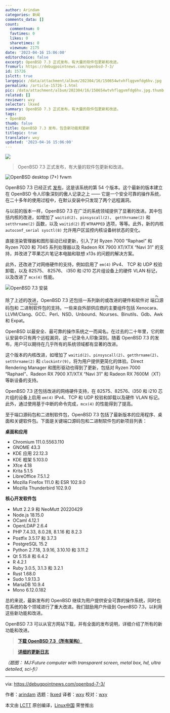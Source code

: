 ```yaml
---
author: Arindam
categories: 新闻
comments_data: []
count:
  commentnum: 0
  favtimes: 0
  likes: 0
  sharetimes: 0
  viewnum: 2175
date: '2023-04-16 15:06:00'
editorchoice: false
excerpt: OpenBSD 7.3 正式发布，有大量的软件包更新和改进。
fromurl: https://debugpointnews.com/openbsd-7-3/
id: 15726
islctt: true
largepic: /data/attachment/album/202304/16/150654wtvhflqgvmfdg6hv.jpg
permalink: /article-15726-1.html
pic: /data/attachment/album/202304/16/150654wtvhflqgvmfdg6hv.jpg.thumb.jpg
related: []
reviewer: wxy
selector: lkxed
summary: OpenBSD 7.3 正式发布，有大量的软件包更新和改进。
tags:
- OpenBSD
thumb: false
title: OpenBSD 7.3 发布，包含新功能和更新
titlepic: true
translator: wxy
updated: '2023-04-16 15:06:00'
---
```


![](/data/attachment/album/202304/16/150654wtvhflqgvmfdg6hv.jpg)



> 
> OpenBSD 7.3 正式发布，有大量的软件包更新和改进。
> 
> 
> 


![OpenBSD desktop (7+) fvwm](/data/attachment/album/202304/16/150728dczd5f9z56d5p6jq.jpg)


OpenBSD 7.3 已经正式 [发布](https://www.openbsd.org/73.html)，这是该系统的第 54 个版本。这个最新的版本建立在 OpenBSD 令人印象深刻的傲人记录之上 —— 它是一个安全可靠的操作系统，在二十多年的使用过程中，在默认安装中只发现了两个远程漏洞。


与以前的版本一样，OpenBSD 7.3 在广泛的系统领域提供了显著的改进。其中包括内核的改进，如增加了 `waitid(2)`、`pinsyscall(2)`、 `getthrname(2)` 和 `setthrname(2)` 函数，以及 `waitid(2)` 的 `WTRAPPED` 选项，等等。此外，新的内核 `autoconf_serial sysctl(8)` 允许用户区监控内核设备树状态的变化。


直接渲染管理器和图形驱动已经更新，引入了对 Ryzen 7000 “Raphael” 和 Ryzen 7020 和 7045 系列处理器以及 Radeon RX 7900 XT/XTX “Navi 31” 的支持，并改进了苹果芯片笔记本电脑和联想 x13s 的问题的解决方案。


此外，还改进了对网络硬件的支持，例如启用了 `em(4)` IPv4、 TCP 和 UDP 校验卸载，以及 82575、 82576、 i350 和 i210 芯片组设备上的硬件 VLAN 标记， 以及改进了 `mcx(4)` 性能。


![OpenBSD 7.3 安装](/data/attachment/album/202304/16/150734mv49p96pmtuxo2pz.jpg)


除了上述的改进，OpenBSD 7.3 还包括一系列新的或改进的硬件和软件对 <ruby> 端口源码包 <rt>  Port </rt></ruby> 和 <ruby> 二进制软件包 <rt>  Package </rt></ruby> 的支持。一些来自外部供应商的主要组件包括 Xenocara、LLVM/Clang、GCC、Perl、NSD、Unbound、Ncurses、Binutils、Gdb、Awk 和 Expat。


OpenBSD 以最安全、最可靠的操作系统之一而闻名。在过去的二十年里，它的默认安装中只有两个远程漏洞，这一记录令人印象深刻。随着 OpenBSD 7.3 的发布，用户可以期待在几乎所有的系统领域都有显著的改进。


这个版本的内核改进，如增加了 `waitid(2)`、`pinsyscall(2)`、`getthrname(2)`、`setthrname(2)` 和 `clockintr(9)`，将为用户提供更简化的体验。Direct Rendering Manager 和图形驱动也得到了更新，包括对 Ryzen 7000 “Raphael”、Radeon RX 7900 XT/XTX “Navi 31” 和 Radeon RX 7600M（XT）等新设备的支持。


OpenBSD 7.3 还包括改进的网络硬件支持，在 82575、82576、i350 和 i210 芯片组的设备上启用 `em(4)` IPv4、TCP 和 UDP 校验和卸载以及硬件 VLAN 标记。此外，通过使用基于中断的命令完成，`mcx(4)` 的性能得到了提高。


至于端口源码包和二进制软件包，OpenBSD 7.3 包括了最新版本的应用程序、桌面和关键软件包。下面是关键端口源码包和二进制软件包的新项目列表：


**桌面和应用**


* Chromium 111.0.5563.110
* GNOME 43.3
* KDE 应用 22.12.3
* KDE 框架 5.103.0
* Xfce 4.18
* Krita 5.1.5
* LibreOffice 7.5.1.2
* Mozilla Firefox 111.0 和 ESR 102.9.0
* Mozilla Thunderbird 102.9.0


**核心开发软件包**


* Mutt 2.2.9 和 NeoMutt 20220429
* Node.js 18.15.0
* OCaml 4.12.1
* OpenLDAP 2.6.4
* PHP 7.4.33, 8.0.28, 8.1.16 和 8.2.3
* Postfix 3.5.17 和 3.7.3
* PostgreSQL 15.2
* Python 2.7.18, 3.9.16, 3.10.10 和 3.11.2
* Qt 5.15.8 和 6.4.2
* R 4.2.1
* Ruby 3.0.5, 3.1.3 和 3.2.1
* Rust 1.68.0
* Sudo 1.9.13.3
* MariaDB 10.9.4
* Mono 6.12.0.182


总的来说，最新发布的 OpenBSD 继续为用户提供安全可靠的操作系统，同时也在系统的各个领域进行了重大改进。我们鼓励用户升级到 OpenBSD 7.3，以利用这些新功能和改进。


OpenBSD 7.3 可以从官方网站下载，并有全面的发布说明，详细介绍了所有的新功能和改进。



> 
> **[下载 OpenBSD 7.3（所有架构）](https://cdn.openbsd.org/pub/OpenBSD/7.3/)**
> 
> 
> 



> 
> **[详细的更新日志](https://www.openbsd.org/plus73.html)**
> 
> 
> 


*（题图： MJ:Future computer with transparent screen, metal box, hd, ultra detailed, sci-fi）*




---


via: <https://debugpointnews.com/openbsd-7-3/>


作者：[arindam](https://debugpointnews.com/author/dpicubegmail-com/) 选题：[lkxed](https://github.com/lkxed/) 译者：[wxy](https://github.com/wxy) 校对：[wxy](https://github.com/wxy)


本文由 [LCTT](https://github.com/LCTT/TranslateProject) 原创编译，[Linux中国](https://linux.cn/) 荣誉推出